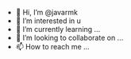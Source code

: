 - 👋 Hi, I’m @javarmk
- 👀 I’m interested in u
- 🌱 I’m currently learning ...
- 💞️ I’m looking to collaborate on ...
- 📫 How to reach me ...

<!---
javarmk/javarmk is a ✨ special ✨ repository because its `README.md` (this file) appears on your GitHub profile.
You can click the Preview link to take a look at your changes.
--->

